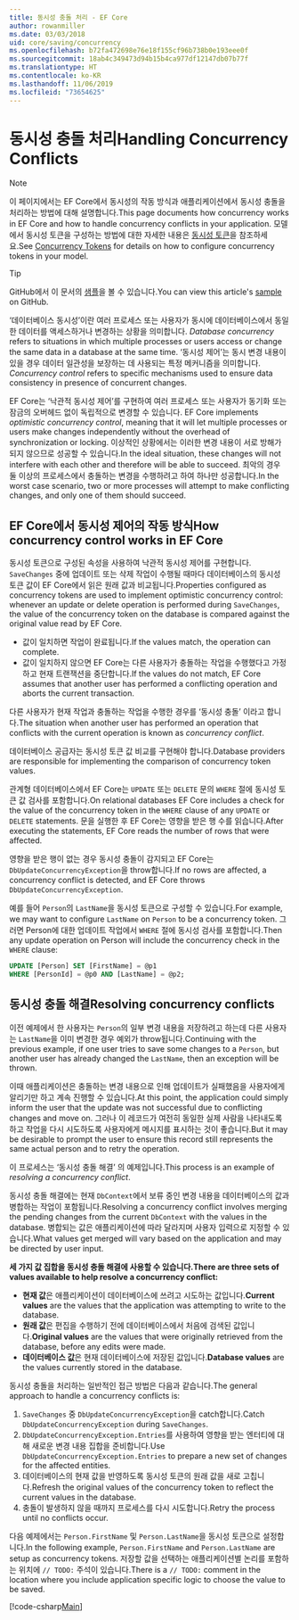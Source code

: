 ```yaml
---
title: 동시성 충돌 처리 - EF Core
author: rowanmiller
ms.date: 03/03/2018
uid: core/saving/concurrency
ms.openlocfilehash: b72fa472698e76e18f155cf96b738b0e193eee0f
ms.sourcegitcommit: 18ab4c349473d94b15b4ca977df12147db07b77f
ms.translationtype: HT
ms.contentlocale: ko-KR
ms.lasthandoff: 11/06/2019
ms.locfileid: "73654625"
---
```

# <a name="handling-concurrency-conflicts"></a><span data-ttu-id="1ed6a-102">동시성 충돌 처리</span><span class="sxs-lookup"><span data-stu-id="1ed6a-102">Handling Concurrency Conflicts</span></span>

> [!NOTE]
> <span data-ttu-id="1ed6a-103">이 페이지에서는 EF Core에서 동시성의 작동 방식과 애플리케이션에서 동시성 충돌을 처리하는 방법에 대해 설명합니다.</span><span class="sxs-lookup"><span data-stu-id="1ed6a-103">This page documents how concurrency works in EF Core and how to handle concurrency conflicts in your application.</span></span> <span data-ttu-id="1ed6a-104">모델에서 동시성 토큰을 구성하는 방법에 대한 자세한 내용은 [동시성 토큰](xref:core/modeling/concurrency)을 참조하세요.</span><span class="sxs-lookup"><span data-stu-id="1ed6a-104">See [Concurrency Tokens](xref:core/modeling/concurrency) for details on how to configure concurrency tokens in your model.</span></span>

> [!TIP]
> <span data-ttu-id="1ed6a-105">GitHub에서 이 문서의 [샘플](https://github.com/aspnet/EntityFramework.Docs/tree/master/samples/core/Saving/Concurrency/)을 볼 수 있습니다.</span><span class="sxs-lookup"><span data-stu-id="1ed6a-105">You can view this article's [sample](https://github.com/aspnet/EntityFramework.Docs/tree/master/samples/core/Saving/Concurrency/) on GitHub.</span></span>

<span data-ttu-id="1ed6a-106">‘데이터베이스 동시성’이란 여러 프로세스 또는 사용자가 동시에 데이터베이스에서 동일한 데이터를 액세스하거나 변경하는 상황을 의미합니다. </span><span class="sxs-lookup"><span data-stu-id="1ed6a-106">_Database concurrency_ refers to situations in which multiple processes or users access or change the same data in a database at the same time.</span></span> <span data-ttu-id="1ed6a-107">‘동시성 제어’는 동시 변경 내용이 있을 경우 데이터 일관성을 보장하는 데 사용되는 특정 메커니즘을 의미합니다. </span><span class="sxs-lookup"><span data-stu-id="1ed6a-107">_Concurrency control_ refers to specific mechanisms used to ensure data consistency in presence of concurrent changes.</span></span>

<span data-ttu-id="1ed6a-108">EF Core는 ‘낙관적 동시성 제어’를 구현하여 여러 프로세스 또는 사용자가 동기화 또는 잠금의 오버헤드 없이 독립적으로 변경할 수 있습니다. </span><span class="sxs-lookup"><span data-stu-id="1ed6a-108">EF Core implements _optimistic concurrency control_, meaning that it will let multiple processes or users make changes independently without the overhead of synchronization or locking.</span></span> <span data-ttu-id="1ed6a-109">이상적인 상황에서는 이러한 변경 내용이 서로 방해가 되지 않으므로 성공할 수 있습니다.</span><span class="sxs-lookup"><span data-stu-id="1ed6a-109">In the ideal situation, these changes will not interfere with each other and therefore will be able to succeed.</span></span> <span data-ttu-id="1ed6a-110">최악의 경우 둘 이상의 프로세스에서 충돌하는 변경을 수행하려고 하여 하나만 성공합니다.</span><span class="sxs-lookup"><span data-stu-id="1ed6a-110">In the worst case scenario, two or more processes will attempt to make conflicting changes, and only one of them should succeed.</span></span>

## <a name="how-concurrency-control-works-in-ef-core"></a><span data-ttu-id="1ed6a-111">EF Core에서 동시성 제어의 작동 방식</span><span class="sxs-lookup"><span data-stu-id="1ed6a-111">How concurrency control works in EF Core</span></span>

<span data-ttu-id="1ed6a-112">동시성 토큰으로 구성된 속성을 사용하여 낙관적 동시성 제어를 구현합니다. `SaveChanges` 중에 업데이트 또는 삭제 작업이 수행될 때마다 데이터베이스의 동시성 토큰 값이 EF Core에서 읽은 원래 값과 비교됩니다.</span><span class="sxs-lookup"><span data-stu-id="1ed6a-112">Properties configured as concurrency tokens are used to implement optimistic concurrency control: whenever an update or delete operation is performed during `SaveChanges`, the value of the concurrency token on the database is compared against the original value read by EF Core.</span></span>

- <span data-ttu-id="1ed6a-113">값이 일치하면 작업이 완료됩니다.</span><span class="sxs-lookup"><span data-stu-id="1ed6a-113">If the values match, the operation can complete.</span></span>
- <span data-ttu-id="1ed6a-114">값이 일치하지 않으면 EF Core는 다른 사용자가 충돌하는 작업을 수행했다고 가정하고 현재 트랜잭션을 중단합니다.</span><span class="sxs-lookup"><span data-stu-id="1ed6a-114">If the values do not match, EF Core assumes that another user has performed a conflicting operation and aborts the current transaction.</span></span>

<span data-ttu-id="1ed6a-115">다른 사용자가 현재 작업과 충돌하는 작업을 수행한 경우를 ‘동시성 충돌’  이라고 합니다.</span><span class="sxs-lookup"><span data-stu-id="1ed6a-115">The situation when another user has performed an operation that conflicts with the current operation is known as _concurrency conflict_.</span></span>

<span data-ttu-id="1ed6a-116">데이터베이스 공급자는 동시성 토큰 값 비교를 구현해야 합니다.</span><span class="sxs-lookup"><span data-stu-id="1ed6a-116">Database providers are responsible for implementing the comparison of concurrency token values.</span></span>

<span data-ttu-id="1ed6a-117">관계형 데이터베이스에서 EF Core는 `UPDATE` 또는 `DELETE` 문의 `WHERE` 절에 동시성 토큰 값 검사를 포함합니다.</span><span class="sxs-lookup"><span data-stu-id="1ed6a-117">On relational databases EF Core includes a check for the value of the concurrency token in the `WHERE` clause of any `UPDATE` or `DELETE` statements.</span></span> <span data-ttu-id="1ed6a-118">문을 실행한 후 EF Core는 영향을 받은 행 수를 읽습니다.</span><span class="sxs-lookup"><span data-stu-id="1ed6a-118">After executing the statements, EF Core reads the number of rows that were affected.</span></span>

<span data-ttu-id="1ed6a-119">영향을 받은 행이 없는 경우 동시성 충돌이 감지되고 EF Core는 `DbUpdateConcurrencyException`을 throw합니다.</span><span class="sxs-lookup"><span data-stu-id="1ed6a-119">If no rows are affected, a concurrency conflict is detected, and EF Core throws `DbUpdateConcurrencyException`.</span></span>

<span data-ttu-id="1ed6a-120">예를 들어 `Person`의 `LastName`을 동시성 토큰으로 구성할 수 있습니다.</span><span class="sxs-lookup"><span data-stu-id="1ed6a-120">For example, we may want to configure `LastName` on `Person` to be a concurrency token.</span></span> <span data-ttu-id="1ed6a-121">그러면 Person에 대한 업데이트 작업에서 `WHERE` 절에 동시성 검사를 포함합니다.</span><span class="sxs-lookup"><span data-stu-id="1ed6a-121">Then any update operation on Person will include the concurrency check in the `WHERE` clause:</span></span>

``` sql
UPDATE [Person] SET [FirstName] = @p1
WHERE [PersonId] = @p0 AND [LastName] = @p2;
```

## <a name="resolving-concurrency-conflicts"></a><span data-ttu-id="1ed6a-122">동시성 충돌 해결</span><span class="sxs-lookup"><span data-stu-id="1ed6a-122">Resolving concurrency conflicts</span></span>

<span data-ttu-id="1ed6a-123">이전 예제에서 한 사용자는 `Person`의 일부 변경 내용을 저장하려고 하는데 다른 사용자는 `LastName`을 이미 변경한 경우 예외가 throw됩니다.</span><span class="sxs-lookup"><span data-stu-id="1ed6a-123">Continuing with the previous example, if one user tries to save some changes to a `Person`, but another user has already changed the `LastName`, then an exception will be thrown.</span></span>

<span data-ttu-id="1ed6a-124">이때 애플리케이션은 충돌하는 변경 내용으로 인해 업데이트가 실패했음을 사용자에게 알리기만 하고 계속 진행할 수 있습니다.</span><span class="sxs-lookup"><span data-stu-id="1ed6a-124">At this point, the application could simply inform the user that the update was not successful due to conflicting changes and move on.</span></span> <span data-ttu-id="1ed6a-125">그러나 이 레코드가 여전히 동일한 실제 사람을 나타내도록 하고 작업을 다시 시도하도록 사용자에게 메시지를 표시하는 것이 좋습니다.</span><span class="sxs-lookup"><span data-stu-id="1ed6a-125">But it may be desirable to prompt the user to ensure this record still represents the same actual person and to retry the operation.</span></span>

<span data-ttu-id="1ed6a-126">이 프로세스는 ‘동시성 충돌 해결’  의 예제입니다.</span><span class="sxs-lookup"><span data-stu-id="1ed6a-126">This process is an example of _resolving a concurrency conflict_.</span></span>

<span data-ttu-id="1ed6a-127">동시성 충돌 해결에는 현재 `DbContext`에서 보류 중인 변경 내용을 데이터베이스의 값과 병합하는 작업이 포함됩니다.</span><span class="sxs-lookup"><span data-stu-id="1ed6a-127">Resolving a concurrency conflict involves merging the pending changes from the current `DbContext` with the values in the database.</span></span> <span data-ttu-id="1ed6a-128">병합되는 값은 애플리케이션에 따라 달라지며 사용자 입력으로 지정할 수 있습니다.</span><span class="sxs-lookup"><span data-stu-id="1ed6a-128">What values get merged will vary based on the application and may be directed by user input.</span></span>

<span data-ttu-id="1ed6a-129">**세 가지 값 집합을 동시성 충돌 해결에 사용할 수 있습니다.**</span><span class="sxs-lookup"><span data-stu-id="1ed6a-129">**There are three sets of values available to help resolve a concurrency conflict:**</span></span>

- <span data-ttu-id="1ed6a-130">**현재 값**은 애플리케이션이 데이터베이스에 쓰려고 시도하는 값입니다.</span><span class="sxs-lookup"><span data-stu-id="1ed6a-130">**Current values** are the values that the application was attempting to write to the database.</span></span>
- <span data-ttu-id="1ed6a-131">**원래 값**은 편집을 수행하기 전에 데이터베이스에서 처음에 검색된 값입니다.</span><span class="sxs-lookup"><span data-stu-id="1ed6a-131">**Original values** are the values that were originally retrieved from the database, before any edits were made.</span></span>
- <span data-ttu-id="1ed6a-132">**데이터베이스 값**은 현재 데이터베이스에 저장된 값입니다.</span><span class="sxs-lookup"><span data-stu-id="1ed6a-132">**Database values** are the values currently stored in the database.</span></span>

<span data-ttu-id="1ed6a-133">동시성 충돌을 처리하는 일반적인 접근 방법은 다음과 같습니다.</span><span class="sxs-lookup"><span data-stu-id="1ed6a-133">The general approach to handle a concurrency conflicts is:</span></span>

1. <span data-ttu-id="1ed6a-134">`SaveChanges` 중 `DbUpdateConcurrencyException`을 catch합니다.</span><span class="sxs-lookup"><span data-stu-id="1ed6a-134">Catch `DbUpdateConcurrencyException` during `SaveChanges`.</span></span>
2. <span data-ttu-id="1ed6a-135">`DbUpdateConcurrencyException.Entries`를 사용하여 영향을 받는 엔터티에 대해 새로운 변경 내용 집합을 준비합니다.</span><span class="sxs-lookup"><span data-stu-id="1ed6a-135">Use `DbUpdateConcurrencyException.Entries` to prepare a new set of changes for the affected entities.</span></span>
3. <span data-ttu-id="1ed6a-136">데이터베이스의 현재 값을 반영하도록 동시성 토큰의 원래 값을 새로 고칩니다.</span><span class="sxs-lookup"><span data-stu-id="1ed6a-136">Refresh the original values of the concurrency token to reflect the current values in the database.</span></span>
4. <span data-ttu-id="1ed6a-137">충돌이 발생하지 않을 때까지 프로세스를 다시 시도합니다.</span><span class="sxs-lookup"><span data-stu-id="1ed6a-137">Retry the process until no conflicts occur.</span></span>

<span data-ttu-id="1ed6a-138">다음 예제에서는 `Person.FirstName` 및 `Person.LastName`을 동시성 토큰으로 설정합니다.</span><span class="sxs-lookup"><span data-stu-id="1ed6a-138">In the following example, `Person.FirstName` and `Person.LastName` are setup as concurrency tokens.</span></span> <span data-ttu-id="1ed6a-139">저장할 값을 선택하는 애플리케이션별 논리를 포함하는 위치에 `// TODO:` 주석이 있습니다.</span><span class="sxs-lookup"><span data-stu-id="1ed6a-139">There is a `// TODO:` comment in the location where you include application specific logic to choose the value to be saved.</span></span>

[!code-csharp[Main](../../../samples/core/Saving/Concurrency/Sample.cs?name=ConcurrencyHandlingCode&highlight=34-35)]
